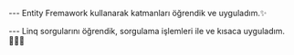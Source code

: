 --- Entity Fremawork kullanarak katmanları öğrendik ve uyguladım.✨


--- Linq sorgularını öğrendik, sorgulama işlemleri ile ve kısaca uyguladım. 👩🏻‍💻

